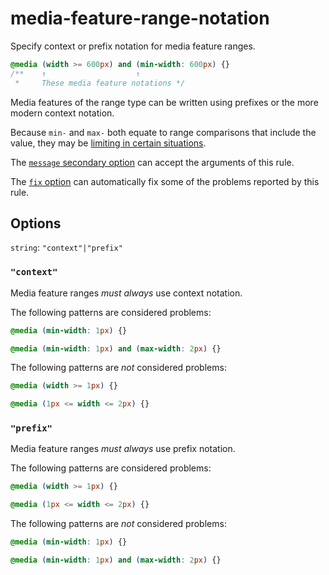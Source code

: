 # media-feature-range-notation

Specify context or prefix notation for media feature ranges.

<!-- prettier-ignore -->
```css
@media (width >= 600px) and (min-width: 600px) {}
/**    ↑                    ↑
 *     These media feature notations */
```

Media features of the range type can be written using prefixes or the more modern context notation.

Because `min-` and `max-` both equate to range comparisons that include the value, they may be [limiting in certain situations](https://drafts.csswg.org/mediaqueries/#mq-min-max).

The [`message` secondary option](https://github.com/stylelint/stylelint/16.10.0/docs/user-guide/configure.md#message) can accept the arguments of this rule.

The [`fix` option](https://github.com/stylelint/stylelint/16.10.0/docs/user-guide/options.md#fix) can automatically fix some of the problems reported by this rule.

## Options

`string`: `"context"|"prefix"`

### `"context"`

Media feature ranges _must always_ use context notation.

The following patterns are considered problems:

<!-- prettier-ignore -->
```css
@media (min-width: 1px) {}
```

<!-- prettier-ignore -->
```css
@media (min-width: 1px) and (max-width: 2px) {}
```

The following patterns are _not_ considered problems:

<!-- prettier-ignore -->
```css
@media (width >= 1px) {}
```

<!-- prettier-ignore -->
```css
@media (1px <= width <= 2px) {}
```

### `"prefix"`

Media feature ranges _must always_ use prefix notation.

The following patterns are considered problems:

<!-- prettier-ignore -->
```css
@media (width >= 1px) {}
```

<!-- prettier-ignore -->
```css
@media (1px <= width <= 2px) {}
```

The following patterns are _not_ considered problems:

<!-- prettier-ignore -->
```css
@media (min-width: 1px) {}
```

<!-- prettier-ignore -->
```css
@media (min-width: 1px) and (max-width: 2px) {}
```
